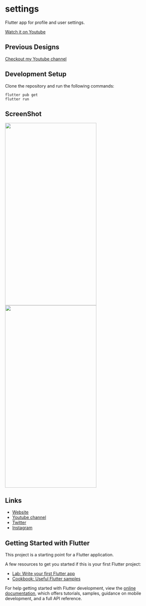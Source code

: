 # settings

Flutter app for profile and user settings. 

[Watch it on Youtube](https://youtu.be/lff21mmYhvQaa)

## Previous Designs
[Checkout my Youtube channel](https://www.youtube.com/channel/UCrbbZE3TO_HL_Zzw3Wj_G7A)
<br>

## Development Setup
Clone the repository and run the following commands:
```
flutter pub get
flutter run
```
## ScreenShot 

<img src="/settings-screen.jpge" height="600em" width="300em"/><img src="/settings-detail-page.jpge" height="600em" width="300em" />


## Links

* [Website](https://www.fgbusinessservices.co.uk)
* [Youtube channel](https://youtube.com/UCrbbZE3TO_HL_Zzw3Wj_G7A)
* [Twitter](https://twitter.com/Federic21884183)
* [Instagram](https://instagram.com/fgbsuk)

## Getting Started with Flutter

This project is a starting point for a Flutter application.

A few resources to get you started if this is your first Flutter project:

- [Lab: Write your first Flutter app](https://docs.flutter.dev/get-started/codelab)
- [Cookbook: Useful Flutter samples](https://docs.flutter.dev/cookbook)

For help getting started with Flutter development, view the
[online documentation](https://docs.flutter.dev/), which offers tutorials,
samples, guidance on mobile development, and a full API reference.
